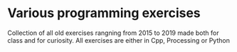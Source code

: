# Various programming exercises
 Collection of all old exercises rangning from 2015 to 2019 made both for class and for curiosity. All exercises are either in Cpp, Processing or Python
